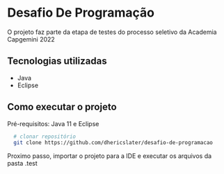 # Desafio De Programação
O projeto faz parte da etapa de testes do processo seletivo da Academia Capgemini 2022

## Tecnologias utilizadas
- Java 
- Eclipse

## Como executar o projeto
Pré-requisitos: Java 11 e Eclipse

```bash
  # clonar repositório
  git clone https://github.com/dhericslater/desafio-de-programacao
```
Proximo passo, importar o projeto para a IDE e executar os arquivos da pasta .test
